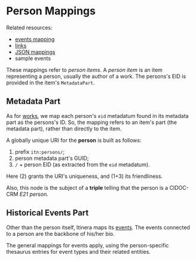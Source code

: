 # Person Mappings

Related resources:

- [events mapping](events.md)
- [links](links.md)
- [JSON mappings](code/person-mappings.json)
- sample events

These mappings refer to _person items_. A _person item_ is an item representing a person, usually the author of a work. The persons's EID is provided in the item's `MetadataPart`.

## Metadata Part

As for [works](work-mappings.md#metadata-part), we map each person's `eid` metadatum found in its metadata part as the persons's ID. So, the mapping refers to an item's part (the metadata part), rather than directly to the item.

A globally unique URI for the **person** is built as follows:

1. prefix `itn:persons/`;
2. person metadata part's GUID;
3. `/` + person EID (as extracted from the `eid` metadatum).

Here (2) grants the URI's uniqueness, and (1+3) its friendliness.

Also, this node is the subject of a **triple** telling that the person is a CIDOC-CRM _E21 person_.

## Historical Events Part

Other than the person itself, Itinera maps its [events](events.md). The events connected to a person are the backbone of his/her bio.

The general mappings for events apply, using the person-specific thesaurus entries for event types and their related entities.
